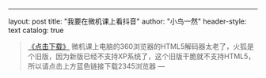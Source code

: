 ---
layout:       post
title:        "我要在微机课上看抖音"
author:       "小鸟一然"
header-style: text
catalog:      true


> [《点击下载》](https://dl.2345.cc/2345explorer/2345Explorer_Setup_V10.30.exe)
> 微机课上电脑的360浏览器的HTML5解码器太老了，火狐是个旧版，因为新版已经不支持XP系统了，这个旧版干脆就不支持HTML5，所以请点击上方蓝色链接下载2345浏览器
> — 

